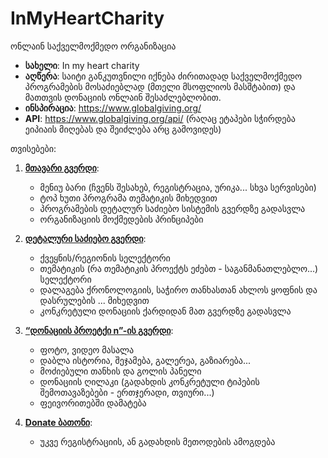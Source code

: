 # InMyHeartCharity
ონლაინ საქველმოქმედო ორგანიზაცია

- **სახელი**: In my heart charity
- **აღწერა**: საიტი განკუთვნილი იქნება ძირითადად საქველმოქმედო პროგრამების მოსაძიებლად (მთელი მსოფლიოს მასშტაბით) და მათთვის დონაციის ონლაინ შესაძლებლობით.
- **ინსპირაცია**: https://www.globalgiving.org/
- **API**: https://www.globalgiving.org/api/ (რაღაც ეტაპები სჭირდება ეიპიაის მიღებას და შეიძლება არც გამოვიდეს)

თვისებები:
1.	[**მთავარი გვერდი**](https://www.globalgiving.org/):
    -	მენიუ ბარი (ჩვენს შესახებ, რეგისტრაცია, ურიკა... სხვა სერვისები)
    -	ტოპ ხუთი პროგრამა თემატიკის მიხედვით
    -	პროგრამების დეტალურ საძიებო სისტემის გვერდზე გადასვლა
    -	ორგანიზაციის მოქმედების პრინციპები

2.	[**დეტალური საძიებო გვერდი**](https://www.globalgiving.org/search/?size=25&nextPage=1&sortField=sortorder&loadAllResults=true):
    -	ქვეყნის/რეგიონის სელექტორი
    -	თემატიკის (რა თემატიკის პროექტს ეძებთ - საგანმანათლებლო...) სელექტორი
    -	დალაგება ქრონოლოგიის, საჭირო თანხასთან ახლოს ყოფნის და დასრულების ... მიხედვით
    -	კონკრეტული დონაციის ქარდიდან მათ გვერდზე გადასვლა
    
3.	[**“დონაციის პროეტქი n”-ის გვერდი**](https://www.globalgiving.org/projects/ishavidhya/):
    -	ფოტო, ვიდეო მასალა
    -	დაბლა ისტორია, შეჯამება, გალერეა, გაზიარება...
    -	მოძიებული თანხის და გოლის პანელი
    -	დონაციის ღილაკი (გადახდის კონკრეტული ტიპების შემოთავაზებები - ერთჯერადი, თვიური...)
    -	ფეივორითებში დამატება
    
4.	[**Donate ბათონი**]():
    -	უკვე რეგისტრაციის, ან გადახდის მეთოდების ამოგდება

